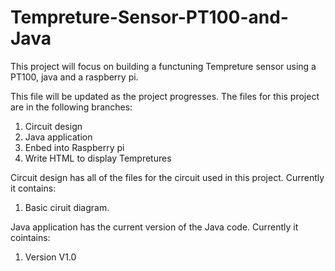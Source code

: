 # Tempreture-Sensor-PT100-and-Java
This project will focus on building a functuning Tempreture sensor using a PT100, java and a raspberry pi.

This file will be updated as the project progresses. The files for this project are in the following branches:

1. Circuit design 
2. Java application
3. Enbed into Raspberry pi
4. Write HTML to display Tempretures


Circuit design has all of the files for the circuit used in this project. Currently it contains:
1. Basic ciruit diagram.

Java application has the current version of the Java code. Currently it cointains:
1. Version V1.0
